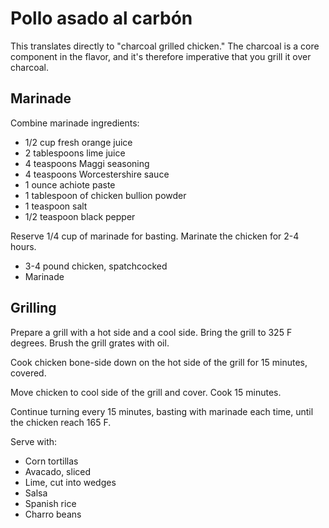 Pollo asado al carbón
=====================

This translates directly to "charcoal grilled chicken." The charcoal is a core component in the flavor, and it's therefore imperative that you grill it over charcoal.

Marinade
--------

Combine marinade ingredients:

- 1/2 cup fresh orange juice
- 2 tablespoons lime juice
- 4 teaspoons Maggi seasoning
- 4 teaspoons Worcestershire sauce
- 1 ounce achiote paste
- 1 tablespoon of chicken bullion powder
- 1 teaspoon salt
- 1/2 teaspoon black pepper

Reserve 1/4 cup of marinade for basting. Marinate the chicken for 2-4 hours.

- 3-4 pound chicken, spatchcocked
- Marinade

Grilling
--------

Prepare a grill with a hot side and a cool side. Bring the grill to 325 F degrees. Brush the grill grates with oil.

Cook chicken bone-side down on the hot side of the grill for 15 minutes, covered.

Move chicken to cool side of the grill and cover. Cook 15 minutes.

Continue turning every 15 minutes, basting with marinade each time, until the chicken reach 165 F.

Serve with:

- Corn tortillas
- Avacado, sliced
- Lime, cut into wedges
- Salsa
- Spanish rice
- Charro beans
